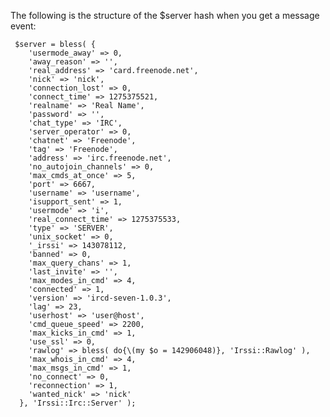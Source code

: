 <div id="wikitext">

The following is the structure of the \$server hash when you get a
message event:

<div class="vspace">

</div>

     $server = bless( {
        'usermode_away' => 0,
        'away_reason' => '',
        'real_address' => 'card.freenode.net',
        'nick' => 'nick',
        'connection_lost' => 0,
        'connect_time' => 1275375521,
        'realname' => 'Real Name',
        'password' => '',
        'chat_type' => 'IRC',
        'server_operator' => 0,
        'chatnet' => 'Freenode',
        'tag' => 'Freenode',
        'address' => 'irc.freenode.net',
        'no_autojoin_channels' => 0,
        'max_cmds_at_once' => 5,
        'port' => 6667,
        'username' => 'username',
        'isupport_sent' => 1,
        'usermode' => 'i',
        'real_connect_time' => 1275375533,
        'type' => 'SERVER',
        'unix_socket' => 0,
        '_irssi' => 143078112,
        'banned' => 0,
        'max_query_chans' => 1,
        'last_invite' => '',
        'max_modes_in_cmd' => 4,
        'connected' => 1,
        'version' => 'ircd-seven-1.0.3',
        'lag' => 23,
        'userhost' => 'user@host',
        'cmd_queue_speed' => 2200,
        'max_kicks_in_cmd' => 1,
        'use_ssl' => 0,
        'rawlog' => bless( do{\(my $o = 142906048)}, 'Irssi::Rawlog' ),
        'max_whois_in_cmd' => 4,
        'max_msgs_in_cmd' => 1,
        'no_connect' => 0,
        'reconnection' => 1,
        'wanted_nick' => 'nick'
      }, 'Irssi::Irc::Server' );

<div class="vspace">

</div>

</div>
